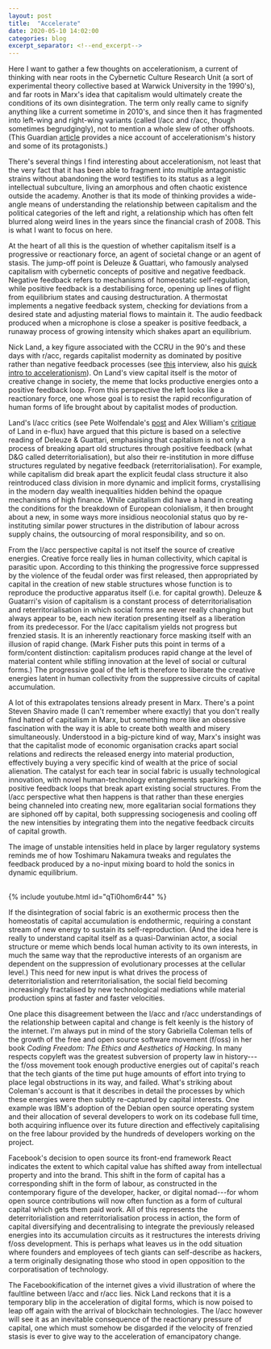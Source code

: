```yaml
---
layout: post
title:  "Accelerate"
date: 2020-05-10 14:02:00
categories: blog
excerpt_separator: <!--end_excerpt-->
---
```


Here I want to gather a few thoughts on accelerationism, a current of thinking with near roots in the Cybernetic Culture Research Unit (a sort of experimental theory collective based at Warwick University in the 1990's), and far roots in Marx's idea that capitalism would ultimately create the conditions of its own disintegration. The term only really came to signify anything like a current sometime in 2010's, and since then it has fragmented into left-wing and right-wing variants (called l/acc and r/acc, though sometimes begrudgingly), not to mention a whole slew of other offshoots. (This Guardian [article](https://www.theguardian.com/world/2017/may/11/accelerationism-how-a-fringe-philosophy-predicted-the-future-we-live-in) provides a nice account of accelerationism's history and some of its protagonists.)

There's several things I find interesting about accelerationism, not least that the very fact that it has been able to fragment into multiple antagonistic strains without abandoning the word testifies to its status as a legit intellectual subculture, living an amorphous and often chaotic existence outside the academy. Another is that its mode of thinking provides a wide-angle means of understanding the relationship between capitalism and the political categories of the left and right, a relationship which has often felt blurred along weird lines in the years since the financial crash of 2008. This is what I want to focus on here.

At the heart of all this is the question of whether capitalism itself is a progressive or reactionary force, an agent of societal change or an agent of stasis. The jump-off point is Deleuze & Guattari, who famously analysed capitalism with cybernetic concepts of positive and negative feedback. Negative feedback refers to mechanisms of homeostatic self-regulation, while positive feedback is a destabilising force, opening up lines of flight from equilibrium states and causing destructuration. A thermostat implements a negative feedback system, checking for deviations from a desired state and adjusting material flows to maintain it. The audio feedback produced when a microphone is close a speaker is positive feedback, a runaway process of growing intensity which shakes apart an equilibrium.

<!--end_excerpt-->

Nick Land, a key figure associated with the CCRU in the 90's and these days with r/acc, regards capitalist modernity as dominated by positive rather than negative feedback processes (see [this](https://vastabrupt.com/2018/08/15/ideology-intelligence-and-capital-nick-land/) interview, also his [quick intro to accelerationism](https://jacobitemag.com/2017/05/25/a-quick-and-dirty-introduction-to-accelerationism/)). On Land's view capital itself is the motor of creative change in society, the meme that locks productive energies onto a positive feedback loop. From this perspective the left looks like a reactionary force, one whose goal is to resist the rapid reconfiguration of human forms of life brought about by capitalist modes of production.

Land's l/acc critics (see Pete Wolfendale's [post](https://deontologistics.wordpress.com/2018/02/18/ofta-so-accelerationism-whats-all-that-about/) and Alex William's [critique](https://www.e-flux.com/journal/46/60063/escape-velocities/) of Land in e-flux) have argued that this picture is based on a selective reading of Deleuze & Guattari, emphasising that capitalism is not only a process of breaking apart old structures through positive feedback (what D&G called deterritorialisation), but also their re-institution in more diffuse structures regulated by negative feedback (reterritorialisation). For example, while capitalism did break  apart the explicit feudal class structure it also reintroduced class division in more dynamic and implicit forms, crystallising in the modern day wealth inequalities hidden behind the opaque mechanisms of high finance. While capitalism did have a hand in creating the conditions for the breakdown of European colonialism, it then brought about a new, in some ways more insidious neocolonial status quo by re-instituting similar power structures in the distribution of labour across supply chains, the outsourcing of moral responsibility, and so on.

From the l/acc perspective capital is not itself the source of creative energies. Creative force really lies in human collectivity, which capital is parasitic upon. According to this thinking the progressive force suppressed by the violence of the feudal order was first released, then appropriated by capital in the creation of new stable structures whose function is to reproduce the productive apparatus itself (i.e. for capital growth). Deleuze & Guatarri's vision of capitalism is a constant process of deterritorialisation and reterritorialisation in which social forms are never really changing but always appear to be, each new iteration presenting itself as a liberation from its predecessor. For the l/acc capitalism yields not progress but frenzied stasis. It is an inherently reactionary force masking itself with an illusion of rapid change. (Mark Fisher puts this point in terms of a form/content distinction: capitalism produces rapid change at the level of material content while stifling innovation at the level of social or cultural forms.) The progressive goal of the left is therefore to liberate the creative energies latent in human collectivity from the suppressive circuits of capital accumulation.

A lot of this extrapolates tensions already present in Marx. There's a point Steven Shaviro made (I can't remember where exactly) that you don't really find hatred of capitalism in Marx, but something more like an obsessive fascination with the way it is able to create both wealth and misery simultaneously. Understood in a big-picture kind of way, Marx's insight was that the capitalist mode of economic organisation cracks apart social relations and redirects the released energy into material production, effectively buying a very specific kind of wealth at the price of social alienation. The catalyst for each tear in social fabric is usually technological innovation, with novel human-technology entanglements sparking the positive feedback loops that break apart existing social structures. From the l/acc perspective what then happens is that rather than these energies being channeled into creating new, more egalitarian social formations they are siphoned off by capital, both suppressing sociogenesis and cooling off the new intensities by integrating them into the negative feedback circuits of capital growth.

The image of unstable intensities held in place by larger regulatory systems reminds me of how Toshimaru Nakamura tweaks and regulates the feedback produced by a no-input mixing board to hold the sonics in dynamic equilibrium.

<br />
{% include youtube.html id="qTi0hom6r44" %}
<br />

If the disintegration of social fabric is an exothermic process then the homeostatis of capital accumulation is endothermic, requiring a constant stream of new energy to sustain its self-reproduction. (And the idea here is really to understand capital itself as a quasi-Darwinian actor, a social structure or meme which bends local human activity to its own interests, in much the same way that the reproductive interests of an organism are dependent on the suppression of evolutionary processes at the cellular level.) This need for new input is what drives the process of deterritorialistion and reterritorialisation, the social field becoming increasingly fractalised by new technological mediations while material production spins at faster and faster velocities.

One place this disagreement between the l/acc and r/acc understandings of the relationship between capital and change is felt keenly is the history of the internet. I'm always put in mind of the story Gabriella Coleman tells of the growth of the free and open source software movement (f/oss) in her book _Coding Freedom: The Ethics and Aesthetics of Hacking_. In many respects copyleft was the greatest subversion of property law in history---the f/oss movement took enough productive energies out of capital's reach that the tech giants of the time put huge amounts of effort into trying to place legal obstructions in its way, and failed. What's striking about Coleman's account is that it describes in detail the processes by which these energies were then subtly re-captured by capital interests. One example was IBM's adoption of the Debian open source operating system and their allocation of several developers to work on its codebase full time, both acquiring influence over its future direction and effectively capitalising on the free labour provided by the hundreds of developers working on the project.

Facebook's decision to open source its front-end framework React indicates the extent to which capital value has shifted away from intellectual property and into the brand. This shift in the form of capital has a corresponding shift in the form of labour, as constructed in the contemporary figure of the developer, hacker, or digital nomad---for whom open source contributions will now often function as a form of cultural capital which gets them paid work. All of this represents the deterritorialistion and reterritorialisation process in action, the form of capital diversifying and decentralising to integrate the previously released energies into its accumulation circuits as it restructures the interests driving f/oss development. This is perhaps what leaves us in the odd situation where founders and employees of tech giants can self-describe as hackers, a term originally designating those who stood in open opposition to the corporatisation of technology.

The Facebookification of the internet gives a vivid illustration of where the faultline between l/acc and r/acc lies. Nick Land reckons that it is a temporary blip in the acceleration of digital forms, which is now poised to leap off again with the arrival of blockchain technologies. The l/acc however will see it as an inevitable consequence of the reactionary pressure of capital, one which must somehow be disgarded if the velocity of frenzied stasis is ever to give way to the acceleration of emancipatory change.

